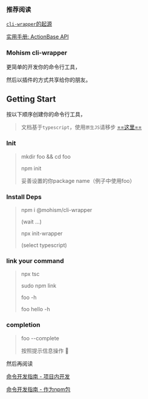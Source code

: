 ### 推荐阅读

  [`cli-wrapper`的起源](./doc/about.md)

  [实用手册: ActionBase API](./doc/action-apis.md)

  
### Mohism cli-wrapper  

更简单的开发你的命令行工具，

然后以插件的方式共享给你的朋友。



## Getting Start

按以下顺序创建你的命令行工具，

> 文档基于`typescript`，使用`原生JS`请移步 [==这里==](./README-js.md)

### Init

> mkdir foo && cd foo
> 
> npm init 
> 
> 妥善设置的你package name（例子中使用foo）

### Install Deps
>
> npm i @mohism/cli-wrapper
> 
> (wait ...)
> 
> npx init-wrapper
>
> (select typescript)


### link your command

> npx tsc 
>
> sudo npm link
> 
> foo -h
> 
> foo hello -h

### completion

> foo --complete
>
> 按照提示信息操作 👀


然后再阅读 

[命令开发指南 - 项目内开发](./doc/ts/DEV_GUIDE_1.md)

[命令开发指南 - 作为npm包](./doc/ts/DEV_GUIDE_2.md)
